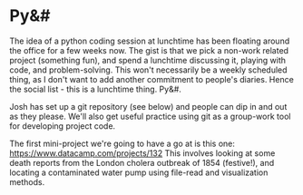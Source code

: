 # Py&#

The idea of a python coding session at lunchtime has been floating around the office for a few weeks now. The gist is that we pick a non-work related project (something fun), and spend a lunchtime discussing it, playing with code, and problem-solving. This won't necessarily be a weekly scheduled thing, as I don't want to add another commitment to people's diaries. Hence the social list - this is a lunchtime thing. Py&#.

Josh has set up a git repository (see below) and people can dip in and out as they please. We'll also get useful practice using git as a group-work tool for developing project code.

The first mini-project we're going to have a go at is this one: https://www.datacamp.com/projects/132
This involves looking at some death reports from the London cholera outbreak of 1854 (festive!), and locating a contaminated water pump using file-read and visualization methods.
